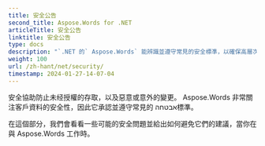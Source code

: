 ```yaml
---
title: 安全公告
second_title: Aspose.Words for .NET
articleTitle: 安全公告
linktitle: 安全公告
type: docs
description: "`.NET 的` Aspose.Words` 能辨識並遵守常見的安全標凖，以確保高層次的資料安全。 觀察可能的安全問題和使用C#避免它們的建議。"
weight: 100
url: /zh-hant/net/security/
timestamp: 2024-01-27-14-07-04
---
```


安全協助防止未经授權的存取，以及惡意或意外的變更。 Aspose.Words 非常關注客戶資料的安全性，因此它承認並遵守常見的 אבטחה標準。

在這個部分，我們會看看一些可能的安全問題並給出如何避免它們的建議，當你在與 Aspose.Words 工作時。
